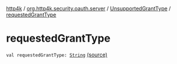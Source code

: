 [http4k](../../index.md) / [org.http4k.security.oauth.server](../index.md) / [UnsupportedGrantType](index.md) / [requestedGrantType](./requested-grant-type.md)

# requestedGrantType

`val requestedGrantType: `[`String`](https://kotlinlang.org/api/latest/jvm/stdlib/kotlin/-string/index.html) [(source)](https://github.com/http4k/http4k/blob/master/http4k-security-oauth/src/main/kotlin/org/http4k/security/oauth/server/OAuthError.kt#L34)